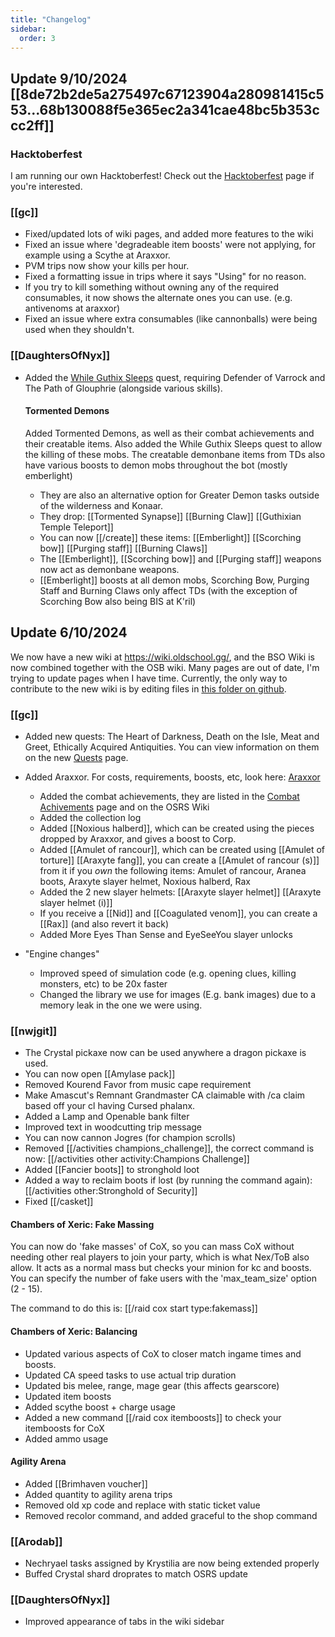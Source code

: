 ```yaml
---
title: "Changelog"
sidebar:
  order: 3
---
```


## Update 9/10/2024 [[8de72b2de5a275497c67123904a280981415c553...68b130088f5e365ec2a341cae48bc5b353ccc2ff]]

### Hacktoberfest

I am running our own Hacktoberfest! Check out the [Hacktoberfest](/getting-started/hackertoberfest) page if you're interested.

### [[gc]]

- Fixed/updated lots of wiki pages, and added more features to the wiki
- Fixed an issue where 'degradeable item boosts' were not applying, for example using a Scythe at Araxxor.
- PVM trips now show your kills per hour.
- Fixed a formatting issue in trips where it says "Using" for no reason.
- If you try to kill something without owning any of the required consumables, it now shows the alternate ones you can use. (e.g. antivenoms at araxxor)
- Fixed an issue where extra consumables (like cannonballs) were being used when they shouldn't.

### [[DaughtersOfNyx]]

- Added the [While Guthix Sleeps](/osb/quests/#while-guthix-sleeps) quest, requiring Defender of Varrock and The Path of Glouphrie (alongside various skills).

  #### Tormented Demons

  Added Tormented Demons, as well as their combat achievements and their creatable items. Also added the While Guthix Sleeps quest to allow the killing of these mobs. The creatable demonbane items from TDs also have various boosts to demon mobs throughout the bot (mostly emberlight)

  - They are also an alternative option for Greater Demon tasks outside of the wilderness and Konaar.
  - They drop: [[Tormented Synapse]] [[Burning Claw]] [[Guthixian Temple Teleport]]
  - You can now [[/create]] these items: [[Emberlight]] [[Scorching bow]] [[Purging staff]] [[Burning Claws]]
  - The [[Emberlight]], [[Scorching bow]] and [[Purging staff]] weapons now act as demonbane weapons.
  - [[Emberlight]] boosts at all demon mobs, Scorching Bow, Purging Staff and Burning Claws only affect TDs (with the exception of Scorching Bow also being BIS at K'ril)

## Update 6/10/2024

We now have a new wiki at https://wiki.oldschool.gg/, and the BSO Wiki is now combined together with the OSB wiki. Many pages are out of date, I'm trying to update pages when I have time. Currently, the only way to contribute to the new wiki is by editing files in [this folder on github](https://github.com/oldschoolgg/oldschoolbot/tree/master/docs/src/content/docs).

### [[gc]]

- Added new quests: The Heart of Darkness, Death on the Isle, Meat and Greet, Ethically Acquired Antiquities. You can view information on them on the new [Quests](/osb/quests) page.
- Added Araxxor. For costs, requirements, boosts, etc, look here: [Araxxor](https://wiki.oldschool.gg/osb/monsters/#araxxor)

  - Added the combat achievements, they are listed in the [Combat Achivements](osb/combat-achievements) page and on the OSRS Wiki
  - Added the collection log
  - Added [[Noxious halberd]], which can be created using the pieces dropped by Araxxor, and gives a boost to Corp.
  - Added [[Amulet of rancour]], which can be created using [[Amulet of torture]] [[Araxyte fang]], you can create a [[Amulet of rancour (s)]] from it if you _own_ the following items: Amulet of rancour, Aranea boots, Araxyte slayer helmet, Noxious halberd, Rax
  - Added the 2 new slayer helmets: [[Araxyte slayer helmet]] [[Araxyte slayer helmet (i)]]
  - If you receive a [[Nid]] and [[Coagulated venom]], you can create a [[Rax]] (and also revert it back)
  - Added More Eyes Than Sense and EyeSeeYou slayer unlocks

- "Engine changes"
  - Improved speed of simulation code (e.g. opening clues, killing monsters, etc) to be 20x faster
  - Changed the library we use for images (E.g. bank images) due to a memory leak in the one we were using.

### [[nwjgit]]

- The Crystal pickaxe now can be used anywhere a dragon pickaxe is used.
- You can now open [[Amylase pack]]
- Removed Kourend Favor from music cape requirement
- Make Amascut's Remnant Grandmaster CA claimable with /ca claim based off your cl having Cursed phalanx.
- Added a Lamp and Openable bank filter
- Improved text in woodcutting trip message
- You can now cannon Jogres (for champion scrolls)
- Removed [[/activities champions_challenge]], the correct command is now: [[/activities other activity\:Champions Challenge]]
- Added [[Fancier boots]] to stronghold loot
- Added a way to reclaim boots if lost (by running the command again): [[/activities other\:Stronghold of Security]]
- Fixed [[/casket]]

#### Chambers of Xeric: Fake Massing

You can now do 'fake masses' of CoX, so you can mass CoX without needing other real players to join your party, which is what Nex/ToB also allow. It acts as a normal mass but checks your minion for kc and boosts. You can specify the number of fake users with the 'max_team_size' option (2 - 15).

The command to do this is: [[/raid cox start type\:fakemass]]

#### Chambers of Xeric: Balancing

- Updated various aspects of CoX to closer match ingame times and boosts.
- Updated CA speed tasks to use actual trip duration
- Updated bis melee, range, mage gear (this affects gearscore)
- Updated item boosts
- Added scythe boost + charge usage
- Added a new command [[/raid cox itemboosts]] to check your itemboosts for CoX
- Added ammo usage

#### Agility Arena

- Added [[Brimhaven voucher]]
- Added quantity to agility arena trips
- Removed old xp code and replace with static ticket value
- Removed recolor command, and added graceful to the shop command

### [[Arodab]]

- Nechryael tasks assigned by Krystilia are now being extended properly
- Buffed Crystal shard droprates to match OSRS update

### [[DaughtersOfNyx]]

- Improved appearance of tabs in the wiki sidebar
